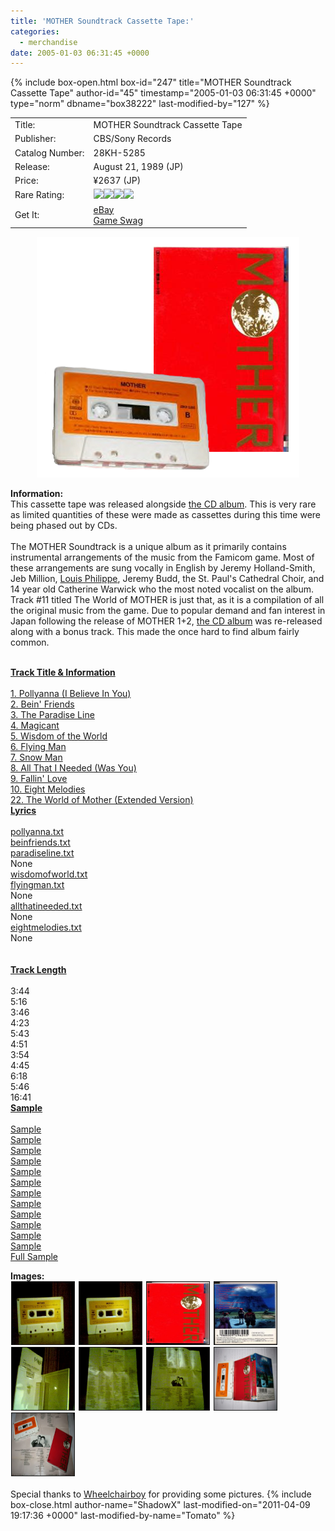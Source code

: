 ```yaml
---
title: 'MOTHER Soundtrack Cassette Tape:'
categories:
  - merchandise
date: 2005-01-03 06:31:45 +0000
---
```

{% include box-open.html box-id="247" title="MOTHER Soundtrack Cassette Tape" author-id="45" timestamp="2005-01-03 06:31:45 +0000" type="norm" dbname="box38222" last-modified-by="127" %}
<div class="gameinfo">
	<table>
		<tr>
			<td class="label">Title:</td>
			<td>MOTHER Soundtrack Cassette Tape</td>
		</tr>
		<tr>
			<td class="label">Publisher:</td>
			<td>CBS/Sony Records</td>
		</tr>
		<tr>
			<td class="label">Catalog Number:</td>
			<td>28KH-5285</td>
		</tr>
		<tr>
			<td class="label">Release:</td>
			<td>August 21, 1989 (JP)</td>
		</tr>
		<tr>
			<td class="label">Price:</td>
			<td>¥2637 (JP)</td>
		</tr>
		<tr>
			<td class="label">Rare Rating:</td>
			<td><img src="http - //starmen.net/merchandise/images/ness_icon.gif" /><img src="http - //starmen.net/merchandise/images/ness_icon.gif" /><img src="http - //starmen.net/merchandise/images/ness_icon.gif" /><img src="http - //starmen.net/merchandise/images/ness_icon.gif" /></td>
		</tr>
		<tr>
			<td class="label">Get It:</td>
			<td><a href="http://www.ebay.com">eBay</a><br />
                            <a href="http://gameswag.com/view/mother-soundtrack-cassette/">Game Swag</a>
		</td>
		</tr>
	</table>
</div>

<p>
	<center>
	<img src="/merchandise/images/m1cassette_title.png" border="0" title="MOTHER Soundtrack Cassette Tape" />
	</center>
</p>

<b>Information:</b>
	<br />
	This cassette tape was released alongside <a href="http://starmen.net/merchandise/music/m1cd.php">the CD album</a>. This is very rare as limited quantities of these were made as cassettes during this time were being phased out by CDs.
	<br /><br />
	The MOTHER Soundtrack is a unique album as it primarily contains instrumental arrangements of the music from the Famicom game. Most of these arrangements are sung vocally in English by Jeremy Holland-Smith, Jeb Million, 
	<a href="http://boldstate.com/2010/07/02/video-games-are-beautiful-flying-man-mother-ost/">Louis Philippe</a>, 
	Jeremy Budd, the St. Paul's Cathedral Choir, and 14 year old Catherine Warwick who the most noted 
	vocalist on the album. Track #11 titled The World of MOTHER is just that, as it is a compilation of all the original 
	music from the game. Due to popular demand and fan interest in Japan following the release of MOTHER 1+2, <a href="http://starmen.net/merchandise/music/m1cd.php">the CD album</a> was re-released along with a bonus track. 
	This made the once hard to find album fairly common.
<br /><br />

<table1 />
        <b><u>Track Title & Information</u></b><br /><br />
        <a href="trackinfo/pollyanna.txt">1. Pollyanna (I Believe In You)</a><br />
	<a href="trackinfo/beinfriends.txt">2. Bein' Friends</a><br />
	<a href="trackinfo/paradiseline.txt">3. The Paradise Line</a><br />
	<a href="trackinfo/magicant.txt">4. Magicant</a><br />
	<a href="trackinfo/wisdomoftheworld.txt">5. Wisdom of the World</a><br />
	<a href="trackinfo/flyingman.txt">6. Flying Man</a><br />
	<a href="trackinfo/snowman.txt">7. Snow Man</a><br />
	<a href="trackinfo/allthatineeded.txt">8. All That I Needed (Was You)</a><br />
	<a href="trackinfo/fallinlove.txt">9. Fallin' Love</a><br />
	<a href="trackinfo/eightmelodies.txt">10. Eight Melodies</a><br />
	<a href="trackinfo/worldofmother.txt">22. The World of Mother (Extended Version)</a><br />
<table2 />
        <u><b>Lyrics</b></u><br /><br />
        <a href="lyrics/pollyanna.txt">pollyanna.txt</a><br />
	<a href="lyrics/beinfriends.txt">beinfriends.txt</a><br />
	<a href="lyrics/paradiseline.txt">paradiseline.txt</a><br />
	None<br />
	<a href="lyrics/wisdomofworld.txt">wisdomofworld.txt</a><br />
	<a href="lyrics/flyingman.txt">flyingman.txt</a><br />
	None<br />
	<a href="lyrics/allthatineeded.txt">allthatineeded.txt</a><br />
	None<br />
	<a href="lyrics/eightmelodies.txt">eightmelodies.txt</a><br />
	None<br />
	<br /><br />
<table2 />
	<u><b>Track Length</b></u><br /><br />
	3:44<br />
	5:16<br />
	3:46<br />
	4:23<br />
	5:43<br />
	4:51<br />
	3:54<br />
	4:45<br />
	6:18<br />
	5:46<br />
	16:41<br />
<table2 />
	<u><b>Sample</b></u><br /><br />
	<a href="samples/MOTHER - 01 - Pollyanna (I Believe In You) [Sample].mp3">Sample</a><br />
	<a href="samples/MOTHER - 02 - Bein' Friends [Sample].mp3">Sample</a><br />
	<a href="samples/MOTHER - 03 - The Paradise Line [Sample].mp3">Sample</a><br />
	<a href="samples/MOTHER - 04 - Magicant [Sample].mp3">Sample</a><br />
	<a href="samples/MOTHER - 05 - Wisdom of the World [Sample].mp3">Sample</a><br />
	<a href="samples/MOTHER - 06 - Flying Man [Sample].mp3">Sample</a><br />
	<a href="samples/MOTHER - 07 - Snowman [Sample].mp3">Sample</a><br />
	<a href="samples/MOTHER - 08 - All That I Needed (Was You) [Sample].mp3">Sample</a><br />
	<a href="samples/MOTHER - 09 - Fallin' Love [Sample].mp3">Sample</a><br />
	<a href="samples/MOTHER - 10 - Eight Melodies [Sample].mp3">Sample</a><br />
	<a href="samples/MOTHER - 11 - The World of Mother [Sample].mp3">Sample</a><br />
	<a href="samples/MOTHER - 12 - Smiles and Tears (Demo Track) [Sample].mp3">Sample</a><br />
	<a href="samples/MOTHER - [Full Sample].mp3">Full Sample</a><br />
<table3 />

<b>Images:</b>
	<br />
<a href="/merchandise/images/m1ct_tapea.jpg" ><img src="/merchandise/images/m1ct_tapea.jpg" title="MOTHER Soundtrack Cassette Tape (Side A)" border="1" width="100" height="100" hspace="1" /></a>
<a href="/merchandise/images/m1ct_tapeb.jpg" ><img src="/merchandise/images/m1ct_tapeb.jpg" title="MOTHER Soundtrack Cassette Tape (Side B)" border="1" width="100" height="100" hspace="1" /></a>
<a href="/merchandise/images/m1cassette_front.jpg" ><img src="/merchandise/images/m1cassette_front.jpg" title="MOTHER Soundtrack Cassette Tape (Front)" border="1" width="100" height="100" hspace="1" /></a>
<a href="/merchandise/images/m1cassette_back.jpg" ><img src="/merchandise/images/m1cassette_back.jpg" title="MOTHER Soundtrack Cassette Tape (Back)" border="1" width="100" height="100" hspace="1" /></a>
<a href="/merchandise/images/m1ct_inserts.jpg" ><img src="/merchandise/images/m1ct_inserts.jpg" title="MOTHER Soundtrack Cassette Tape Box (Inside)" border="1" width="100" height="100" hspace="1" /></a>
<a href="/merchandise/images/m1ct_insertf.jpg" ><img src="/merchandise/images/m1ct_insertf.jpg" title="Insert (Front)" border="1" width="100" height="100" hspace="1" /></a>
<a href="/merchandise/images/m1ct_insertb.jpg" ><img src="/merchandise/images/m1ct_insertb.jpg" title="Insert (Back)" border="1" width="100" height="100" hspace="1" /></a>
<a href="/merchandise/images/m1ct_tapebox.jpg" ><img src="/merchandise/images/m1ct_tapebox.jpg" title="MOTHER Soundtrack Cassette Tape & Box" border="1" width="100" height="100" hspace="1" /></a>
<a href="/merchandise/images/m1ct_all.jpg" ><img src="/merchandise/images/m1ct_all.jpg" title="MOTHER Soundtrack Cassette Tape Complete" border="1" width="100" height="100" hspace="1" /></a>
	<br /><br />
	Special thanks to <a href="mailto:wheelchairboy11@hotmail.com">Wheelchairboy</a> 
	for providing some pictures.
{% include box-close.html author-name="ShadowX" last-modified-on="2011-04-09 19:17:36 +0000" last-modified-by-name="Tomato" %}
